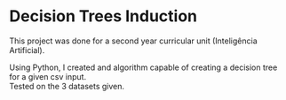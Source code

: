 # Decision Trees Induction

This project was done for a second year curricular unit (Inteligência Artificial).

Using Python, I created and algorithm capable of creating a decision tree for a given csv input.<br>
Tested on the 3 datasets given.
